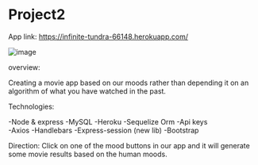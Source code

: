 # Project2

App link: https://infinite-tundra-66148.herokuapp.com/



![image](https://user-images.githubusercontent.com/54521457/73128353-bf460180-3f93-11ea-825a-853a9bf05494.png)

overview:

Creating a movie app based on our moods rather than depending it on an algorithm of what you have watched in the past. 

Technologies: 

-Node & express
-MySQL
-Heroku
-Sequelize Orm 
-Api keys  
-Axios 
-Handlebars 
-Express-session (new lib) 
-Bootstrap 

 Direction: Click on one of the mood buttons in our app and it will generate some movie results based on the human moods. 

